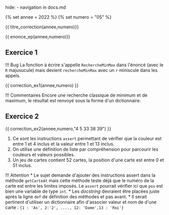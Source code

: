 hide: - navigation  in docs.md

{% set annee = 2022 %}
{% set numero = "05" %}


{{ titre_correction(annee,numero)}}

{{ enonce_ep(annee,numero)}}
 

## Exercice 1

!!! Bug
    La fonction à écrire s'appelle `RechercheMinMax` dans l'énoncé (avec le `R` majusucule) mais devient `rechercheMinMax` avec un `r` miniscule dans les appels.

{{ correction_ex1(annee,numero) }}

!!! Commentaires
    Encore une recherche classique de minimum et de maximum, le résultat est renvoyé sous la forme d'un dictionnaire.

## Exercice 2 

{{ correction_ex2(annee,numero,"4 5 33 38 39") }}

1. Ce sont les instructions `assert` permettant de vérifier que la couleur est entre 1 et 4 inclus et la valeur entre 1 et 13 inclus.
2. On utilise une définition de liste par compréhension pour parcourir les couleurs et valeurs possibles.
3. Un jeu de cartes contient 52 cartes, la position d'une carte est entre 0 et 51 inclus. 

!!! Attention
    * Le sujet demande d'ajouter des instructions assert dans la méthode `getCarteAt` mais cette méthode teste déjà que le numéro de la carte est entre les limites imposés. Le `assert` pourrait vérifier ici que `pos` est bien une variable de type `int`.
    * Les *docstring* devraient être placées juste après la ligne `def` de définition des méthodes et pas avant.
    * Il serait pertinent d'utiliser un dictionnaire afin d'associer valeur et nom de d'une carte : `{1 : 'As', 2:'2', ...., 12: 'Dame',13 : 'Roi'}`

